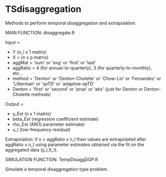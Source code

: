 # TSdisaggregation
Methods to perform temporal disaggregation and extrapolation.

MAIN FUNCTION: disaggregate.R

Input = 
- Y (n_l x 1 matrix)
- X = (n x p matrix)
- aggMat = 'sum' or 'avg' or 'first' or 'last'
- aggRatio = 4 (for annual-to-quarterly), 3 (for quarterly-to-monthly), etc...
- method = 'Denton'  or 'Denton-Cholette' or 'Chow-Lin' or 'Fernandez' or 'Litterman' or 'spTD' or 'adaptive-spTD'
- Denton = 'first' or 'second' or 'prop' or 'abs' (just for Denton or Denton-Cholette methods)
        
Output = 
- y_Est (n x 1 matrix)
- beta_Est (regression coefficient estimate)
- rho_Est (AR(1) parameter estimate)
- u_l (low-frequency residual)

Extrapolation: if n > aggRatio x n_l then values are extrapolated after aggRatio x n_l using parameter estimates obtained via the fit on the aggregated data (y_l,X_l).

SIMULATION FUNCTION: TempDisaggDGP.R

Simulate a temporal disaggregation type problem. 
